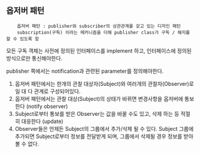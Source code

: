 ## 옵저버 패턴
```
    옵저버 패턴 : publisher와 subscriber의 상관관계를 갖고 있는 디자인 패턴
    subscription(구독) 이라는 메커니즘을 더해 publisher class가 구독 / 해지를 할 수 있도록 함
```

모든 구독 객체는 사전에 정의된 인터페이스를 implement 하고, 인터페이스에 정의된 방식으로만 통신해야한다.

publisher 쪽에서는 notification과 관련된 parameter를 정의해야한다. 

1. 옵저버 패턴에서는 한개의 관찰 대상자(Subject)와 여러개의 관찰자(Observer)로 일 대 다 관계로 구성되어있다.
2. 옵저버 패턴에서는 관찰 대상(Subject)의 상태가 바뀌면 변경사항을 옵저버에 통보한다 (notify observer)
3. Subject로부터 통보를 받은 Observer는 값을 바꿀 수도 있고, 삭제 하는 등 적절히 대응한다 (update)
4. Observer들은 언제든 Subject의 그룹에서 추가/삭제 될 수 있다. Subject 그룹에 추가되면 Subject로부터 정보를 전달받게 되며, 그룹에서 삭제될 경우 정보를 받아볼 수 없다. 